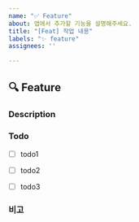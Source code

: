 ```yaml
---
name: "✅ Feature"
about: 앱에서 추가할 기능을 설명해주세요.
title: "[Feat] 작업 내용"
labels: "✨ feature"
assignees: ''

---
```


## 🔍 Feature

### Description
<!-- 추가할 기능에 대해 설명해주세요.-->



### Todo
<!-- 작업해야 하는 투두리스트를 작성해 주세요. -->
- [ ] todo1
- [ ] todo2
- [ ] todo3


### 비고
